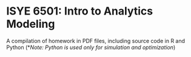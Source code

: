 # ISYE 6501: Intro to Analytics Modeling
A compilation of homework in PDF files, including source code in R and Python (**Note: Python is used only for simulation and optimization*)
